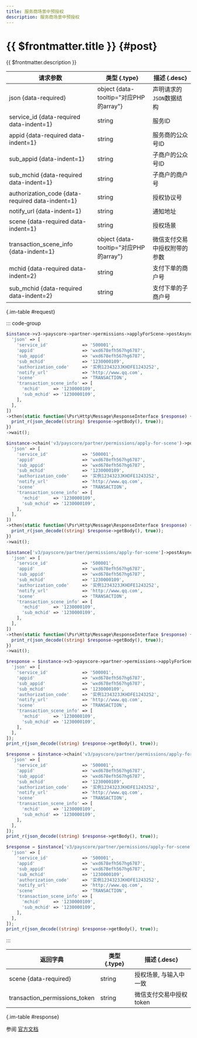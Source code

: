 ```yaml
---
title: 服务商场景中预授权
description: 服务商场景中预授权
---
```


# {{ $frontmatter.title }} {#post}

{{ $frontmatter.description }}

| 请求参数 | 类型 {.type} | 描述 {.desc}
| --- | --- | ---
| json {data-required} | object {data-tooltip="对应PHP的array"} | 声明请求的`JSON`数据结构
| service_id {data-required data-indent=1} | string | 服务ID
| appid {data-required data-indent=1} | string | 服务商的公众号ID
| sub_appid {data-indent=1} | string | 子商户的公众号ID
| sub_mchid {data-required data-indent=1} | string | 子商户的商户号
| authorization_code {data-required data-indent=1} | string | 授权协议号
| notify_url {data-indent=1} | string | 通知地址
| scene {data-required data-indent=1} | string | 授权场景
| transaction_scene_info {data-indent=1} | object {data-tooltip="对应PHP的array"} | 微信支付交易中授权附带的参数
| mchid {data-required data-indent=2} | string | 支付下单的商户号
| sub_mchid {data-required data-indent=2} | string | 支付下单的子商户号

{.im-table #request}

::: code-group

```php [异步纯链式]
$instance->v3->payscore->partner->permissions->applyForScene->postAsync([
  'json' => [
    'service_id'             => '500001',
    'appid'                  => 'wxd678efh567hg6787',
    'sub_appid'              => 'wxd678efh567hg6787',
    'sub_mchid'              => '1230000109',
    'authorization_code'     => '实例1234323JKHDFE1243252',
    'notify_url'             => 'http://www.qq.com',
    'scene'                  => 'TRANSACTION',
    'transaction_scene_info' => [
      'mchid'     => '1230000109',
      'sub_mchid' => '1230000109',
    ],
  ],
])
->then(static function(\Psr\Http\Message\ResponseInterface $response) {
  print_r(json_decode((string) $response->getBody(), true));
})
->wait();
```

```php [异步声明式]
$instance->chain('v3/payscore/partner/permissions/apply-for-scene')->postAsync([
  'json' => [
    'service_id'             => '500001',
    'appid'                  => 'wxd678efh567hg6787',
    'sub_appid'              => 'wxd678efh567hg6787',
    'sub_mchid'              => '1230000109',
    'authorization_code'     => '实例1234323JKHDFE1243252',
    'notify_url'             => 'http://www.qq.com',
    'scene'                  => 'TRANSACTION',
    'transaction_scene_info' => [
      'mchid'     => '1230000109',
      'sub_mchid' => '1230000109',
    ],
  ],
])
->then(static function(\Psr\Http\Message\ResponseInterface $response) {
  print_r(json_decode((string) $response->getBody(), true));
})
->wait();
```

```php [异步属性式]
$instance['v3/payscore/partner/permissions/apply-for-scene']->postAsync([
  'json' => [
    'service_id'             => '500001',
    'appid'                  => 'wxd678efh567hg6787',
    'sub_appid'              => 'wxd678efh567hg6787',
    'sub_mchid'              => '1230000109',
    'authorization_code'     => '实例1234323JKHDFE1243252',
    'notify_url'             => 'http://www.qq.com',
    'scene'                  => 'TRANSACTION',
    'transaction_scene_info' => [
      'mchid'     => '1230000109',
      'sub_mchid' => '1230000109',
    ],
  ],
])
->then(static function(\Psr\Http\Message\ResponseInterface $response) {
  print_r(json_decode((string) $response->getBody(), true));
})
->wait();
```

```php [同步纯链式]
$response = $instance->v3->payscore->partner->permissions->applyForScene->post([
  'json' => [
    'service_id'             => '500001',
    'appid'                  => 'wxd678efh567hg6787',
    'sub_appid'              => 'wxd678efh567hg6787',
    'sub_mchid'              => '1230000109',
    'authorization_code'     => '实例1234323JKHDFE1243252',
    'notify_url'             => 'http://www.qq.com',
    'scene'                  => 'TRANSACTION',
    'transaction_scene_info' => [
      'mchid'     => '1230000109',
      'sub_mchid' => '1230000109',
    ],
  ],
]);
print_r(json_decode((string) $response->getBody(), true));
```

```php [同步声明式]
$response = $instance->chain('v3/payscore/partner/permissions/apply-for-scene')->post([
  'json' => [
    'service_id'             => '500001',
    'appid'                  => 'wxd678efh567hg6787',
    'sub_appid'              => 'wxd678efh567hg6787',
    'sub_mchid'              => '1230000109',
    'authorization_code'     => '实例1234323JKHDFE1243252',
    'notify_url'             => 'http://www.qq.com',
    'scene'                  => 'TRANSACTION',
    'transaction_scene_info' => [
      'mchid'     => '1230000109',
      'sub_mchid' => '1230000109',
    ],
  ],
]);
print_r(json_decode((string) $response->getBody(), true));
```

```php [同步属性式]
$response = $instance['v3/payscore/partner/permissions/apply-for-scene']->post([
  'json' => [
    'service_id'             => '500001',
    'appid'                  => 'wxd678efh567hg6787',
    'sub_appid'              => 'wxd678efh567hg6787',
    'sub_mchid'              => '1230000109',
    'authorization_code'     => '实例1234323JKHDFE1243252',
    'notify_url'             => 'http://www.qq.com',
    'scene'                  => 'TRANSACTION',
    'transaction_scene_info' => [
      'mchid'     => '1230000109',
      'sub_mchid' => '1230000109',
    ],
  ],
]);
print_r(json_decode((string) $response->getBody(), true));
```

:::

| 返回字典 | 类型 {.type} | 描述 {.desc}
| --- | --- | ---
| scene {data-required} | string | 授权场景, 与输入中一致
| transaction_permissions_token | string | 微信支付交易中授权token

{.im-table #response}

参阅 [官方文档](https://pay.weixin.qq.com/docs/partner/apis/partner-weixin-pay-score/partner-service-auth/scene-apply-partner-permissions.html)
